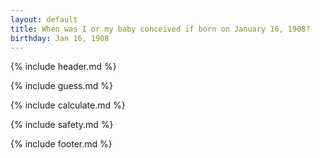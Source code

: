 ```yaml
---
layout: default
title: When was I or my baby conceived if born on January 16, 1908?
birthday: Jan 16, 1908
---
```


{% include header.md %}

{% include guess.md %}

{% include calculate.md %}

{% include safety.md %}

{% include footer.md %}



